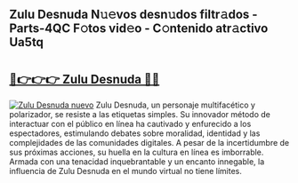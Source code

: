 ## Zulu Desnuda N𝚞𝚎vos desn𝚞dos filtr𝚊dos - Parts-4QC F𝚘tos vid𝚎o - C𝚘ntenido atr𝚊ctivo Ua5tq

# <h2><a href="http://mb5dym.tromn.icu/?c=Zulu+Desnuda">🔗👉👉👉 Zulu Desnuda 🔗🔗</a></h2>

[![Zulu Desnuda nuevo](https://i.imgur.com/pEAQMta.gif)](http://mb5dym.tromn.icu/?c=Zulu+Desnuda)
Zulu Desnuda, un personaje multifacético y polarizador, se resiste a las etiquetas simples. Su innovador método de interactuar con el público en línea ha cautivado y enfurecido a los espectadores, estimulando debates sobre moralidad, identidad y las complejidades de las comunidades digitales. A pesar de la incertidumbre de sus próximas acciones, su huella en la cultura en línea es imborrable. Armada con una tenacidad inquebrantable y un encanto innegable, la influencia de Zulu Desnuda en el mundo virtual no tiene límites.
